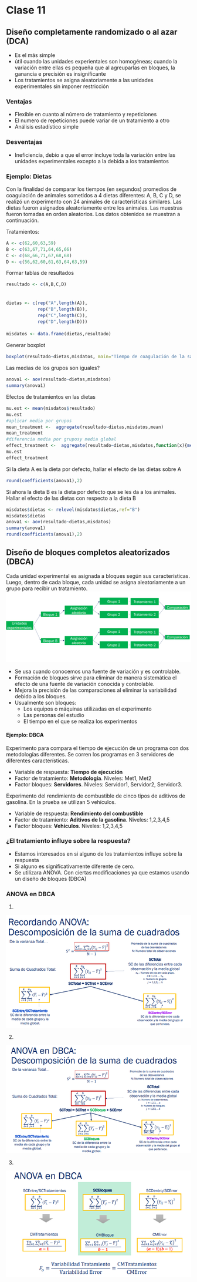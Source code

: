 # Clase 11

## Diseño completamente randomizado o al azar (DCA)
- Es el más simple
- útil cuando las unidades experientales son homogéneas; cuando la variación entre ellas es pequeña que al agreuparlas en bloques, la ganancia e precisión es insignificante
- Los tratamientos se asigna aleatoriamente a las unidades experimentales sin imponer restricción

### Ventajas
- Flexible en cuanto al número de tratamiento y repeticiones
- El numero de repeticiones puede variar de un tratamiento a otro
- Análisis estadístico simple

### Desventajas
- Ineficiencia, debio a  que el error incluye toda la variación entre las unidades experimentales excepto a la debida a los tratamientos


### Ejemplo: Dietas

Con la finalidad de comparar los tiempos (en segundos) promedios de
coagulación de animales sometidos a 4 dietas diferentes: A, B, C y D, se
realizó un experimento con 24 animales de características similares. Las
dietas fueron asignados aleatoriamente entre los animales. Las muestras
fueron tomadas en orden aleatorios. Los datos obtenidos se muestran a
continuación.

Tratamientos:
``` R
A <- c(62,60,63,59)
B <- c(63,67,71,64,65,66)
C <- c(68,66,71,67,68,68)
D <- c(56,62,60,61,63,64,63,59)
```

Formar tablas de resultados
``` R
resultado <- c(A,B,C,D)


dietas <- c(rep("A",length(A)),
            rep("B",length(B)),
            rep("C",length(C)),
            rep("D",length(D)))

misdatos <- data.frame(dietas,resultado)
```

Generar boxplot
``` R
boxplot(resultado~dietas,misdatos, main="Tiempo de coagulación de la sangre segun dieta", ylab="Tiempo (segundos)")
```

Las medias de los grupos son iguales?
``` R
anova1 <- aov(resultado~dietas,misdatos)
summary(anova1)
```

Efectos de tratamientos en las dietas
``` R
mu.est <- mean(misdatos$resultado)
mu.est
#aplicar media por grupos
mean_treatment <-  aggregate(resultado~dietas,misdatos,mean)
mean_treatment
#diferencia media por gruposy media global
effect_treatment <-  aggregate(resultado~dietas,misdatos,function(x){mean(x)-mu.est})
mu.est
effect_treatment
```

Si la dieta A es la dieta por defecto, hallar el efecto de las dietas sobre A
``` R
round(coefficients(anova1),2)
```

Si ahora la dieta B es la dieta por defecto que se les da a los animales.
Hallar el efecto de las dietas con respecto a la dieta B
``` R
misdatos$dietas <- relevel(misdatos$dietas,ref="B")
misdatos$dietas
anova1 <- aov(resultado~dietas,misdatos)
summary(anova1)
round(coefficients(anova1),2)
```

## Diseño de bloques completos aleatorizados (DBCA)

Cada unidad experimental es asignada a bloques según sus características.
Luego, dentro de cada bloque, cada unidad se asigna aleatoriamente a un grupo para recibir un tratamiento.
![DBCA](src/dbca.png)

- Se usa cuando conocemos una fuente de variación y es controlable.
- Formación de bloques sirve para eliminar de manera sistemática el efecto de una fuente de variación conocida y controlable.
- Mejora la precisión de las comparaciones al eliminar la variabilidad debido a los bloques.
- Usualmente son bloques:
  - Los equipos o máquinas utilizadas en el experimento
  - Las personas del estudio
  - El tiempo en el que se realiza los experimentos

#### Ejemplo: DBCA

Experimento para compara el tiempo de ejecución de un programa con dos
metodologías diferentes. Se corren los programas en 3 servidores de
diferentes características.
  - Variable de respuesta: **Tiempo de ejecución**
  - Factor de tratamiento: **Metodología**. Niveles: Met1, Met2
  - Factor bloques: **Servidores**. Niveles: Servidor1, Servidor2, Servidor3.

Experimento del rendimiento de combustible de cinco tipos de aditivos de
gasolina. En la prueba se utilizan 5 vehículos.
  - Variable de respuesta: **Rendimiento del combustible**
  - Factor de tratamiento: **Aditivos de la gasolina**. Niveles: 1,2,3,4,5
  - Factor bloques: **Vehículos**. Niveles: 1,2,3,4,5

### ¿El tratamiento influye sobre la respuesta?

- Estamos interesados en si alguno de los tratamientos influye sobre la respuesta
- Si alguno es significativamente diferente de cero.
- Se utilizara ANOVA. Con ciertas modificaciones ya que estamos usando un diseño de bloques (DBCA)

### ANOVA en DBCA

1.
![ANOVA1](src/ANOVA1.png)

2.
![ANOVA2](src/ANOVA2.png)

3.
![ANOVA3](src/ANOVA3.png)
